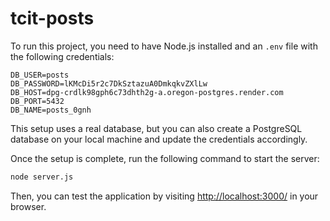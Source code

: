# tcit-posts

To run this project, you need to have Node.js installed and an `.env` file with the following credentials:

```plaintext
DB_USER=posts
DB_PASSWORD=lKMcDi5r2c7DkSztazuA0DmkqkvZXlLw
DB_HOST=dpg-crdlk98gph6c73dhth2g-a.oregon-postgres.render.com
DB_PORT=5432
DB_NAME=posts_0gnh
```

This setup uses a real database, but you can also create a PostgreSQL database on your local machine and update the credentials accordingly.

Once the setup is complete, run the following command to start the server:

```bash
node server.js
```

Then, you can test the application by visiting [http://localhost:3000/](http://localhost:3000/) in your browser.
